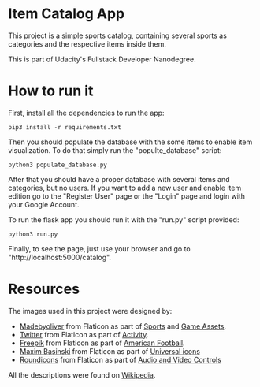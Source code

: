# Item Catalog App

This project is a simple sports catalog, containing several sports as categories and the respective items inside them.

This is part of Udacity's Fullstack Developer Nanodegree.

# How to run it

First, install all the dependencies to run the app:

`pip3 install -r requirements.txt`

Then you should populate the database with the some items to enable item visualization. To do that simply run the "populte_database" script:

`python3 populate_database.py`

After that you should have a proper database with several items and categories, but no users.
If you want to add a new user and enable item edition go to the "Register User" page or the "Login" page and login with your Google Account.

To run the flask app you should run it with the "run.py" script provided:

`python3 run.py`

Finally, to see the page, just use your browser and go to "http://localhost:5000/catalog".

# Resources

The images used in this project were designed by:
* [Madebyoliver](https://www.flaticon.com/authors/madebyoliver) from Flaticon as part of [Sports](https://www.flaticon.com/packs/sport) and [Game Assets](https://www.flaticon.com/packs/game-assets).
* [Twitter](https://www.flaticon.com/authors/twitter) from Flaticon as part of [Activity](https://www.flaticon.com/packs/activity).
* [Freepik](https://www.flaticon.com/authors/freepik) from Flaticon as part of [American Football](https://www.flaticon.com/packs/american-football-2).
* [Maxim Basinski](https://www.flaticon.com/authors/maxim-basinski) from Flaticon as part of [Universal icons](https://www.flaticon.com/packs/universal-icons)
* [Roundicons](https://www.flaticon.com/packs/audio-and-video-controls) from Flaticon as part of [Audio and Video Controls](https://www.flaticon.com/packs/audio-and-video-controls)

All the descriptions were found on [Wikipedia](https://en.wikipedia.org/wiki/Main_Page).
